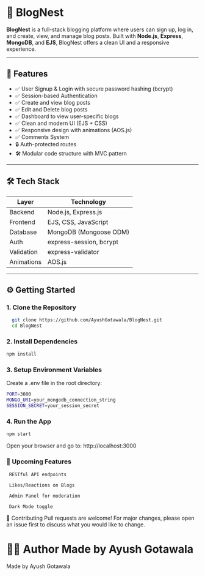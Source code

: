 # 📝 BlogNest

**BlogNest** is a full-stack blogging platform where users can sign up, log in, and create, view, and manage blog posts. Built with **Node.js**, **Express**, **MongoDB**, and **EJS**, BlogNest offers a clean UI and a responsive experience.

---

## 🚀 Features

- ✅ User Signup & Login with secure password hashing (bcrypt)
- ✅ Session-based Authentication
- ✅ Create and view blog posts
- ✅ Edit and Delete blog posts
- ✅ Dashboard to view user-specific blogs
- ✅ Clean and modern UI (EJS + CSS)
- ✅ Responsive design with animations (AOS.js)
- ✅ Comments System
- 🔒 Auth-protected routes
- 🛠️ Modular code structure with MVC pattern

---

## 🛠️ Tech Stack

| Layer      | Technology                    |
|------------|-------------------------------|
| Backend    | Node.js, Express.js           |
| Frontend   | EJS, CSS, JavaScript          |
| Database   | MongoDB (Mongoose ODM)        |
| Auth       | express-session, bcrypt       |
| Validation | express-validator             |
| Animations | AOS.js                        |

---

## ⚙️ Getting Started

### 1. Clone the Repository

```bash
  git clone https://github.com/AyushGotawala/BlogNest.git
  cd BlogNest
```


### 2. Install Dependencies
```bash
npm install
```

### 3. Setup Environment Variables
  Create a .env file in the root directory:
```bash
PORT=3000
MONGO_URI=your_mongodb_connection_string
SESSION_SECRET=your_session_secret
```

### 4. Run the App
```bash
npm start
```
Open your browser and go to: http://localhost:3000


### 📌 Upcoming Features

     RESTful API endpoints
    
     Likes/Reactions on Blogs
    
     Admin Panel for moderation
    
     Dark Mode toggle


🤝 Contributing
Pull requests are welcome! For major changes, please open an issue first to discuss what you would like to change.


🙋‍♂️ Author
Made by Ayush Gotawala
=======
Made by Ayush Gotawala
